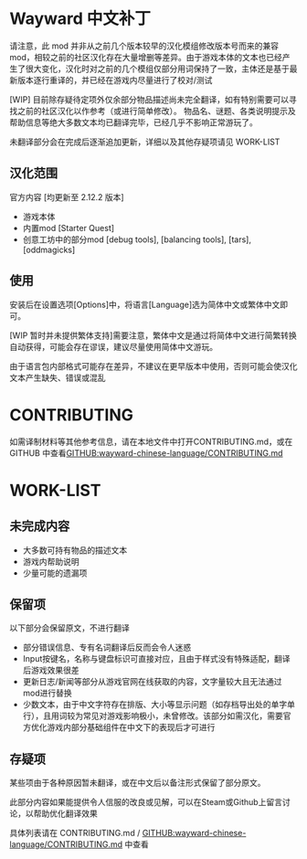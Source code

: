 # Wayward 中文补丁

请注意，此 mod 并非从之前几个版本较早的汉化模组修改版本号而来的兼容mod，相较之前的社区汉化存在大量增删等差异。由于游戏本体的文本也已经产生了很大变化，汉化时对之前的几个模组仅部分用词保持了一致，主体还是基于最新版本逐行重译的，并已经在游戏内尽量进行了校对/测试

[WIP] 目前除存疑待定项外仅余部分物品描述尚未完全翻译，如有特别需要可以寻找之前的社区汉化以作参考（或进行简单修改）。
物品名、谜题、各类说明提示及帮助信息等绝大多数文本均已翻译完毕，已经几乎不影响正常游玩了。

未翻译部分会在完成后逐渐追加更新，详细以及其他存疑项请见 WORK-LIST

## 汉化范围
官方内容 [均更新至 2.12.2 版本]
+ 游戏本体
+ 内置mod [Starter Quest] 
+ 创意工坊中的部分mod [debug tools], [balancing tools], [tars], [oddmagicks]

## 使用

安装后在设置选项[Options]中，将语言[Language]选为简体中文或繁体中文即可。

[WIP 暂时并未提供繁体支持]需要注意，繁体中文是通过将简体中文进行简繁转换自动获得，可能会存在谬误，建议尽量使用简体中文游玩。

由于语言包内部格式可能存在差异，不建议在更早版本中使用，否则可能会使汉化文本产生缺失、错误或混乱

# CONTRIBUTING

如需译制材料等其他参考信息，请在本地文件中打开CONTRIBUTING.md，或在 GITHUB 中查看[GITHUB:wayward-chinese-language/CONTRIBUTING.md](https://github.com/PlotNarrater/wayward-chinese-language/blob/master/CONTRIBUTING.md)

# WORK-LIST

## 未完成内容

+ 大多数可持有物品的描述文本
+ 游戏内帮助说明
+ 少量可能的遗漏项

## 保留项

以下部分会保留原文，不进行翻译
+ 部分错误信息、专有名词翻译后反而会令人迷惑
+ Input按键名，名称与键盘标识可直接对应，且由于样式没有特殊适配，翻译后游戏效果很差
+ 更新日志/新闻等部分从游戏官网在线获取的内容，文字量较大且无法通过mod进行替换
+ 少数文本，由于中文字符存在排版、大小等显示问题（如存档导出处的单字单行），且用词较为常见对游戏影响极小，未曾修改。该部分如需汉化，需要官方优化游戏内部分基础组件在中文下的表现后才可进行

## 存疑项

某些项由于各种原因暂未翻译，或在中文后以备注形式保留了部分原文。

此部分内容如果能提供令人信服的改良或见解，可以在Steam或Github上留言讨论，以帮助优化翻译效果

具体列表请在 CONTRIBUTING.md / [GITHUB:wayward-chinese-language/CONTRIBUTING.md](https://github.com/PlotNarrater/wayward-chinese-language/blob/master/CONTRIBUTING.md) 中查看
